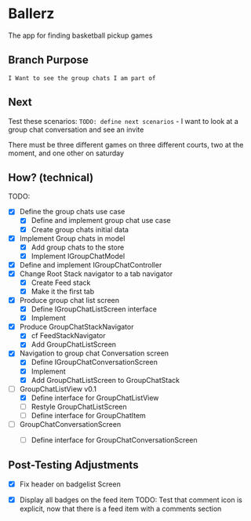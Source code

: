 # Ballerz
The app for finding basketball pickup games


## Branch Purpose
    I Want to see the group chats I am part of

## Next 
Test these scenarios:
    `TODO: define next scenarios` 
    - I want to look at a group chat conversation and see an invite
        
There must be three different games on three different courts, two at the moment, and one other on saturday


## How? (technical)
TODO: 
- [x] Define the group chats use case
    - [x] Define and implement group chat use case
    - [x] Create group chats initial data
- [x] Implement Group chats in model
    - [x] Add group chats to the store
    - [x] Implement IGroupChatModel
- [x] Define and implement IGroupChatController
- [x] Change Root Stack navigator to a tab navigator
    - [x] Create Feed stack
    - [x] Make it the first tab
- [x] Produce group chat list screen
    - [x] Define IGroupChatListScreen interface
    - [x] Implement
- [x] Produce GroupChatStackNavigator
    - [x] cf FeedStackNavigator
    - [x] Add GroupChatListScreen

- [x] Navigation to group chat Conversation screen
    - [x] Define IGroupChatConversationScreen
    - [x] Implement
    - [x] Add GroupChatListScreen to GroupChatStack

- [ ] GroupChatListView v0.1
    - [x] Define interface for GroupChatListView
    - [ ] Restyle GroupChatListScreen
    - [ ] Define interface for GroupChatItem

- [ ] GroupChatConversationScreen
    - [ ] Define interface for GroupChatConversationScreen


## Post-Testing Adjustments
- [x] Fix header on badgelist Screen
- [x] Display all badges on the feed item
TODO: Test that comment icon is explicit, now that there is a feed item with a comments section



